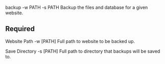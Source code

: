 backup -w PATH -s PATH
  Backup the files and database for a given website.

  Required
  --------------------------------------------------------------------------------------------------
  Website Path
    -w [PATH]           Full path to website to be backed up.

  Save Directory
    -s [PATH]           Full path to directory that backups will be saved to.
